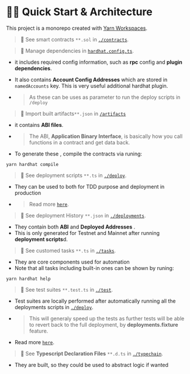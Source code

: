 # 🏄‍♂️ Quick Start & Architecture

This project is a monorepo created with [Yarn Workspaces](https://classic.yarnpkg.com/en/docs/workspaces/).

> 🔏 See smart contracts `**.sol` in [`./contracts`](../contracts/).



>  🔏 Manage dependencies in [`hardhat.config.ts`](../hardhat.config.ts).

- it includes required config information, such as **rpc** config and **plugin dependencies**.
- It also contains **Account Config Addresses** which are stored in `namedAccounts` key. This is very useful additional hardhat plugin.

 - >  As these can be uses as parameter to run the deploy scripts in `/deploy`



> 🔏 Import built artifacts`**.json` in [`/artifacts`](../artifacts/)

- it contains **ABI files**.
- > The ABI, **Application Binary Interface**, is basically how you call functions in a contract and get data back.
> 
- To generate these , compile the contracts via runing:
> 
 ```
 yarn hardhat compile
 ````


> 🔏 See deployment scripts `**.ts` in [`./deploy`](../deploy/).

-  They can be used to both for TDD purpose and deployment in production
- >   Read more [`here`](./3_DEPLOY_SCRIPT.md).



> 🔏 See deployment History `**.json` in [`./deployments`](../deployments/).
- They contain both **ABI** and **Deployed Addresses** .
- This is only generated for Testnet and Mainnet after running **deployment scripts**d.


> 🔏 See customed tasks `**.ts` in [`./tasks`](../tasks/).

- They are core components used for automation 
- Note that all tasks including built-in ones can be shown by runing:
> 
 ```
 yarn hardhat help
 ````


> 🔏 See test suites `**.test.ts` in [`./test`](../test/).

-  Test suites are locally performed after automatically running all the deployments scripts in [`./deploy`](../deploy/).
- > This will generaly speed up the tests as further tests will be able to revert back to the full deployment, by **deployments.fixture** feature.

- Read more [`here`](./3_DEPLOY_SCRIPT.md).



> 🔏 See **Typescript Declaration Files** `**.d.ts` in [`./typechain`](../typechain/).

- They are built, so they could be used to abstract logic if wanted